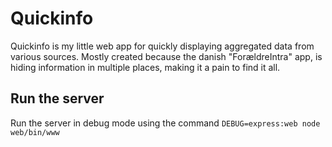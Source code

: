 # Quickinfo

Quickinfo is my little web app for quickly displaying aggregated data from various sources. Mostly created because the danish "ForældreIntra" app, is hiding information in multiple places, making it a pain to find it all.

## Run the server
Run the server in debug mode using the command `DEBUG=express:web node web/bin/www`
